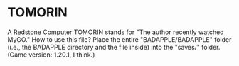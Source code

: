 # TOMORIN
 A Redstone Computer TOMORIN stands for "The author recently watched MyGO."  How to use this file? Place the entire "BADAPPLE/BADAPPLE" folder (i.e., the BADAPPLE directory and the file inside) into the "saves/" folder. (Game version: 1.20.1, I think.)
